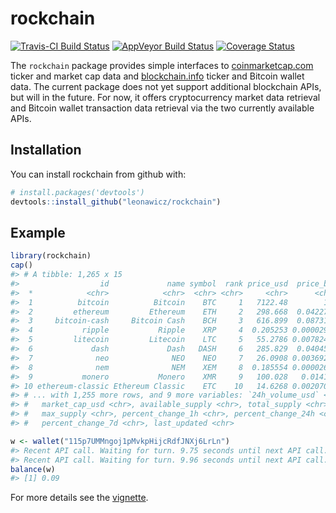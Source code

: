 
<!-- README.md is generated from README.Rmd. Please edit that file -->
rockchain
=========

[![Travis-CI Build Status](https://travis-ci.org/leonawicz/rockchain.svg?branch=master)](https://travis-ci.org/leonawicz/rockchain) [![AppVeyor Build Status](https://ci.appveyor.com/api/projects/status/github/leonawicz/rockchain?branch=master&svg=true)](https://ci.appveyor.com/project/leonawicz/rockchain) [![Coverage Status](https://img.shields.io/codecov/c/github/leonawicz/rockchain/master.svg)](https://codecov.io/github/leonawicz/rockchain?branch=master)

The `rockchain` package provides simple interfaces to [coinmarketcap.com](https://coinmarketcap.com/) ticker and market cap data and [blockchain.info](https://blockchain.info/) ticker and Bitcoin wallet data. The current package does not yet support additional blockchain APIs, but will in the future. For now, it offers cryptocurrency market data retrieval and Bitcoin wallet transaction data retrieval via the two currently available APIs.

Installation
------------

You can install rockchain from github with:

``` r
# install.packages('devtools')
devtools::install_github("leonawicz/rockchain")
```

Example
-------

``` r
library(rockchain)
cap()
#> # A tibble: 1,265 x 15
#>                  id             name symbol  rank price_usd  price_btc
#>  *            <chr>            <chr>  <chr> <chr>     <chr>      <chr>
#>  1          bitcoin          Bitcoin    BTC     1   7122.48        1.0
#>  2         ethereum         Ethereum    ETH     2   298.668  0.0422735
#>  3     bitcoin-cash     Bitcoin Cash    BCH     3   616.899  0.0873158
#>  4           ripple           Ripple    XRP     4  0.205253 0.00002905
#>  5         litecoin         Litecoin    LTC     5   55.2786 0.00782413
#>  6             dash             Dash   DASH     6   285.829  0.0404562
#>  7              neo              NEO    NEO     7   26.0908 0.00369289
#>  8              nem              NEM    XEM     8  0.185554 0.00002626
#>  9           monero           Monero    XMR     9   100.028   0.014158
#> 10 ethereum-classic Ethereum Classic    ETC    10   14.6268 0.00207027
#> # ... with 1,255 more rows, and 9 more variables: `24h_volume_usd` <chr>,
#> #   market_cap_usd <chr>, available_supply <chr>, total_supply <chr>,
#> #   max_supply <chr>, percent_change_1h <chr>, percent_change_24h <chr>,
#> #   percent_change_7d <chr>, last_updated <chr>

w <- wallet("115p7UMMngoj1pMvkpHijcRdfJNXj6LrLn")
#> Recent API call. Waiting for turn. 9.75 seconds until next API call...
#> Recent API call. Waiting for turn. 9.96 seconds until next API call...
balance(w)
#> [1] 0.09
```

For more details see the [vignette](https://leonawicz.github.io/rockchain/articles/rockchain.html).
